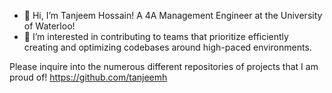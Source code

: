- 👋 Hi, I’m Tanjeem Hossain! A 4A Management Engineer at the University of Waterloo!
- 👀 I’m interested in contributing to teams that prioritize efficiently creating and optimizing codebases around high-paced environments.

Please inquire into the numerous different repositories of projects that I am proud of!
https://github.com/tanjeemh
